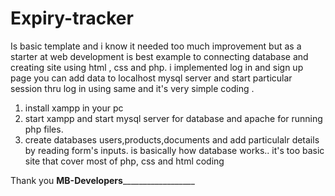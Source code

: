# Expiry-tracker

Is basic template and i know it needed too much improvement but as a starter at web development is best example to connecting database and creating site using html , css and php.
i implemented log in and sign up page you can add data to localhost mysql server and start particular session thru log in using same and it's very simple coding .

1. install xampp in your pc
2. start xampp and start mysql server for database and apache for running php files.
3. create databases users,products,documents and add particulalr details by reading form's inputs.
is basically how database works..
it's too basic site that cover most of php, css and html coding

Thank you 
______________________________________MB-Developers________________________________________________________ 
